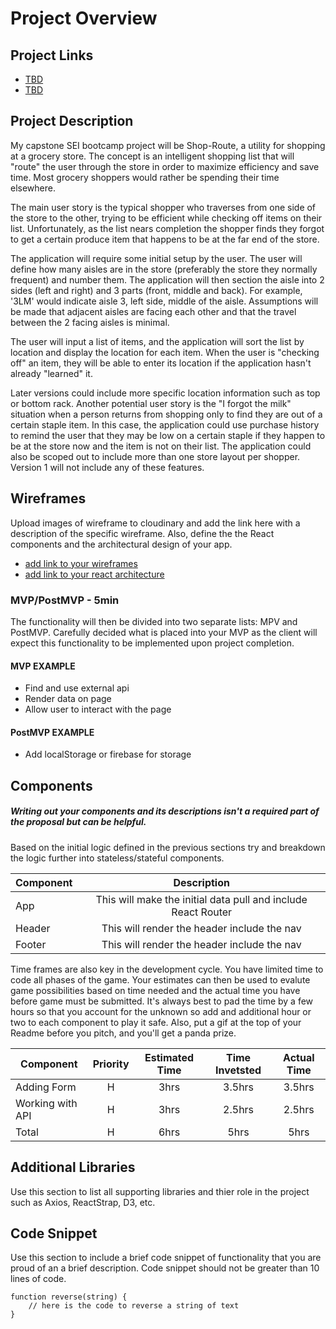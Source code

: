 # Project Overview

## Project Links

- [TBD]()
- [TBD]()

## Project Description

My capstone SEI bootcamp project will be Shop-Route, a utility for shopping at a grocery store. The concept is an intelligent shopping list that will "route" the user through the store in order to maximize efficiency and save time. Most grocery shoppers would rather be spending their time elsewhere. 

The main user story is the typical shopper who traverses from one side of the store to the other, trying to be efficient while checking off items on their list. Unfortunately, as the list nears completion the shopper finds they forgot to get a certain produce item that happens to be at the far end of the store.

The application will require some initial setup by the user. The user will define how many aisles are in the store (preferably the store they normally frequent) and number them. The application will then section the aisle into 2 sides (left and right) and 3 parts (front, middle and back). For example, '3LM' would indicate aisle 3, left side, middle of the aisle. Assumptions will be made that adjacent aisles are facing each other and that the travel between the 2 facing aisles is minimal. 

The user will input a list of items, and the application will sort the list by location and display the location for each item. When the user is "checking off" an item, they will be able to enter its location if the application hasn't already "learned" it. 

Later versions could include more specific location information such as top or bottom rack. Another potential user story is the "I forgot the milk" situation when a person returns from shopping only to find they are out of a certain staple item. In this case, the application could use purchase history to remind the user that they may be low on a certain staple if they happen to be at the store now and the item is not on their list. The application could also be scoped out to include more than one store layout per shopper. Version 1 will not include any of these features.

## Wireframes

Upload images of wireframe to cloudinary and add the link here with a description of the specific wireframe. Also, define the the React components and the architectural design of your app.

- [add link to your wireframes]()
- [add link to your react architecture]()


### MVP/PostMVP - 5min

The functionality will then be divided into two separate lists: MPV and PostMVP.  Carefully decided what is placed into your MVP as the client will expect this functionality to be implemented upon project completion.  

#### MVP EXAMPLE
- Find and use external api 
- Render data on page 
- Allow user to interact with the page

#### PostMVP EXAMPLE

- Add localStorage or firebase for storage

## Components
##### Writing out your components and its descriptions isn't a required part of the proposal but can be helpful.

Based on the initial logic defined in the previous sections try and breakdown the logic further into stateless/stateful components. 

| Component | Description | 
| --- | :---: |  
| App | This will make the initial data pull and include React Router| 
| Header | This will render the header include the nav | 
| Footer | This will render the header include the nav | 


Time frames are also key in the development cycle.  You have limited time to code all phases of the game.  Your estimates can then be used to evalute game possibilities based on time needed and the actual time you have before game must be submitted. It's always best to pad the time by a few hours so that you account for the unknown so add and additional hour or two to each component to play it safe. Also, put a gif at the top of your Readme before you pitch, and you'll get a panda prize.

| Component | Priority | Estimated Time | Time Invetsted | Actual Time |
| --- | :---: |  :---: | :---: | :---: |
| Adding Form | H | 3hrs| 3.5hrs | 3.5hrs |
| Working with API | H | 3hrs| 2.5hrs | 2.5hrs |
| Total | H | 6hrs| 5hrs | 5hrs |

## Additional Libraries
 Use this section to list all supporting libraries and thier role in the project such as Axios, ReactStrap, D3, etc. 

## Code Snippet

Use this section to include a brief code snippet of functionality that you are proud of an a brief description.  Code snippet should not be greater than 10 lines of code. 

```
function reverse(string) {
	// here is the code to reverse a string of text
}
```
